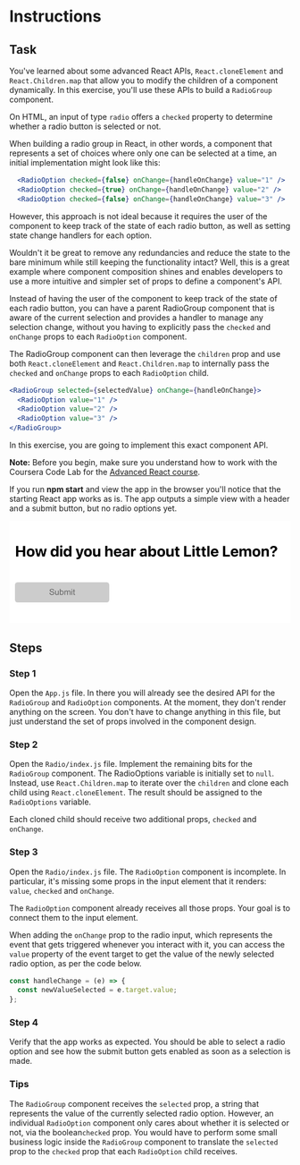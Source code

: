 # Instructions

## Task

You've learned about some advanced React APIs, `React.cloneElement` and `React.Children.map` that allow you to modify the children of a component dynamically.
In this exercise, you'll use these APIs to build a `RadioGroup` component.

On HTML, an input of type `radio` offers a `checked` property to determine whether a radio button is selected or not.

When building a radio group in React, in other words, a component that represents a set of choices where only one can be selected at a time, an initial implementation might look like this:

```jsx
  <RadioOption checked={false} onChange={handleOnChange} value="1" />
  <RadioOption checked={true} onChange={handleOnChange} value="2" />
  <RadioOption checked={false} onChange={handleOnChange} value="3" />
```

However, this approach is not ideal because it requires the user of the component to keep track of the state of each radio button,
as well as setting state change handlers for each option.

Wouldn't it be great to remove any redundancies and reduce the state to the bare minimum while still keeping the functionality intact?
Well, this is a great example where component composition shines and enables developers to use a more intuitive and simpler set of props to define a component's API.

Instead of having the user of the component to keep track of the state of each radio button,
you can have a parent RadioGroup component that is aware of the current selection and provides a handler to manage any selection change,
without you having to explicitly pass the `checked` and `onChange` props to each `RadioOption` component.

The RadioGroup component can then leverage the `children` prop and use both `React.cloneElement` and `React.Children.map` to internally pass the `checked` and `onChange` props to each `RadioOption` child.

```jsx
<RadioGroup selected={selectedValue} onChange={handleOnChange}>
  <RadioOption value="1" />
  <RadioOption value="2" />
  <RadioOption value="3" />
</RadioGroup>
```

In this exercise, you are going to implement this exact component API.

**Note:** Before you begin, make sure you understand how to work with the Coursera Code Lab for the [Advanced React course](https://www.coursera.org/learn/advanced-react/supplement/htaLX/working-with-labs-in-this-course).

If you run **npm start** and view the app in the browser you'll notice that the starting React app works as is.
The app outputs a simple view with a header and a submit button, but no radio options yet.

![Alt text](images/image1.png)

## Steps

### **Step 1**

Open the `App.js` file. In there you will already see the desired API for the `RadioGroup` and `RadioOption` components.
At the moment, they don't render anything on the screen. You don't have to change anything in this file, but just understand the set of props involved in the component design.

### **Step 2**

Open the `Radio/index.js` file. Implement the remaining bits for the `RadioGroup` component. The RadioOptions variable is initially set to `null`.
Instead, use `React.Children.map` to iterate over the `children` and clone each child using `React.cloneElement`. The result should be assigned to the `RadioOptions` variable.

Each cloned child should receive two additional props, `checked` and `onChange`.

### **Step 3**

Open the `Radio/index.js` file. The `RadioOption` component is incomplete. In particular, it's missing some props in the input element that it renders: `value`, `checked` and `onChange`.

The `RadioOption` component already receives all those props. Your goal is to connect them to the input element.

When adding the `onChange` prop to the radio input, which represents the event that gets triggered whenever you interact with it, you can access the `value` property of the event target to get the value of the newly selected radio option, as per the code below.

```jsx
const handleChange = (e) => {
  const newValueSelected = e.target.value;
};
```

### **Step 4**

Verify that the app works as expected. You should be able to select a radio option and see how the submit button gets enabled as soon as a selection is made.

### **Tips**

The `RadioGroup` component receives the `selected` prop, a string that represents the value of the currently selected radio option.
However, an individual `RadioOption` component only cares about whether it is selected or not, via the boolean`checked` prop.
You would have to perform some small business logic inside the `RadioGroup` component to translate the `selected` prop to the `checked` prop that each `RadioOption` child receives.
